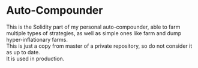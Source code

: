 # Auto-Compounder

This is the Solidity part of my personal auto-compounder, able to farm multiple types of strategies,
  as well as simple ones like farm and dump hyper-inflationary farms.\
This is just a copy from master of a private repository, so do not consider it as up to date.\
It is used in production.
